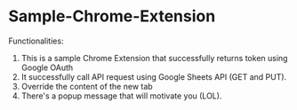 # Sample-Chrome-Extension

Functionalities:

1. This is a sample Chrome Extension that successfully returns token using Google OAuth
2. It successfully call API request using Google Sheets API (GET and PUT). 
3. Override the content of the new tab
4. There's a popup message that will motivate you (LOL). 

